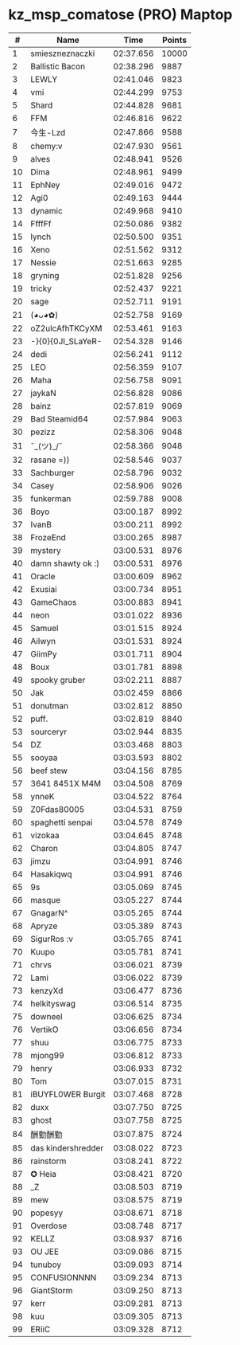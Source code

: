 # kz_msp_comatose (PRO) Maptop

|  # | Name | Time | Points |
|-------------- | -------------- | -------------- | -------------- | 
| 1 | smieszneznaczki | 02:37.656 | 10000 | 
| 2 | Ballistic Bacon | 02:38.296 | 9887 | 
| 3 | LEWLY | 02:41.046 | 9823 | 
| 4 | vmi | 02:44.299 | 9753 | 
| 5 | Shard | 02:44.828 | 9681 | 
| 6 | FFM | 02:46.816 | 9622 | 
| 7 | 今生-Lzd | 02:47.866 | 9588 | 
| 8 | chemy:v | 02:47.930 | 9561 | 
| 9 | alves | 02:48.941 | 9526 | 
| 10 | Dima | 02:48.961 | 9499 | 
| 11 | EphNey | 02:49.016 | 9472 | 
| 12 | Agi0 | 02:49.163 | 9444 | 
| 13 | dynamic | 02:49.968 | 9410 | 
| 14 | FfffFf | 02:50.086 | 9382 | 
| 15 | lynch | 02:50.500 | 9351 | 
| 16 | Xeno | 02:51.562 | 9312 | 
| 17 | Nessie | 02:51.663 | 9285 | 
| 18 | gryning | 02:51.828 | 9256 | 
| 19 | tricky | 02:52.437 | 9221 | 
| 20 | sage | 02:52.711 | 9191 | 
| 21 | (◕ᴗ◕✿) | 02:52.758 | 9169 | 
| 22 | oZ2ulcAfhTKCyXM | 02:53.461 | 9163 | 
| 23 | -}{0}{0JI_SLaYeR- | 02:54.328 | 9146 | 
| 24 | dedi | 02:56.241 | 9112 | 
| 25 | LEO | 02:56.359 | 9107 | 
| 26 | Maha | 02:56.758 | 9091 | 
| 27 | jaykaN | 02:56.828 | 9086 | 
| 28 | bainz | 02:57.819 | 9069 | 
| 29 | Bad Steamid64 | 02:57.984 | 9063 | 
| 30 | pezizz | 02:58.306 | 9048 | 
| 31 | ¯\_(ツ)_/¯ | 02:58.366 | 9048 | 
| 32 | rasane =)) | 02:58.546 | 9037 | 
| 33 | Sachburger | 02:58.796 | 9032 | 
| 34 | Casey | 02:58.906 | 9026 | 
| 35 | funkerman | 02:59.788 | 9008 | 
| 36 | Boyo | 03:00.187 | 8992 | 
| 37 | IvanB | 03:00.211 | 8992 | 
| 38 | FrozeEnd | 03:00.265 | 8987 | 
| 39 | mystery | 03:00.531 | 8976 | 
| 40 | damn shawty ok :) | 03:00.531 | 8976 | 
| 41 | Oracle | 03:00.609 | 8962 | 
| 42 | Exusiai | 03:00.734 | 8951 | 
| 43 | GameChaos | 03:00.883 | 8941 | 
| 44 | neon | 03:01.022 | 8936 | 
| 45 | Samuel | 03:01.515 | 8924 | 
| 46 | Ailwyn | 03:01.531 | 8924 | 
| 47 | GiimPy | 03:01.711 | 8904 | 
| 48 | Boux | 03:01.781 | 8898 | 
| 49 | spooky gruber | 03:02.211 | 8887 | 
| 50 | Jak | 03:02.459 | 8866 | 
| 51 | donutman | 03:02.812 | 8850 | 
| 52 | puff. | 03:02.819 | 8840 | 
| 53 | sourceryr | 03:02.944 | 8835 | 
| 54 | DZ | 03:03.468 | 8803 | 
| 55 | sooyaa | 03:03.593 | 8802 | 
| 56 | beef stew | 03:04.156 | 8785 | 
| 57 | 3641 8451X M4M | 03:04.508 | 8769 | 
| 58 | ynneK | 03:04.522 | 8764 | 
| 59 | Z0Fdas80005 | 03:04.531 | 8759 | 
| 60 | spaghetti senpai | 03:04.578 | 8749 | 
| 61 | vizokaa | 03:04.645 | 8748 | 
| 62 | Charon | 03:04.805 | 8747 | 
| 63 | jimzu | 03:04.991 | 8746 | 
| 64 | Hasakiqwq | 03:04.991 | 8746 | 
| 65 | 9s | 03:05.069 | 8745 | 
| 66 | masque | 03:05.227 | 8744 | 
| 67 | GnagarN^ | 03:05.265 | 8744 | 
| 68 | Apryze | 03:05.389 | 8743 | 
| 69 | SigurRos :v | 03:05.765 | 8741 | 
| 70 | Kuupo | 03:05.781 | 8741 | 
| 71 | chrvs | 03:06.021 | 8739 | 
| 72 | Lami | 03:06.022 | 8739 | 
| 73 | kenzyXd | 03:06.477 | 8736 | 
| 74 | helkityswag | 03:06.514 | 8735 | 
| 75 | downeel | 03:06.625 | 8734 | 
| 76 | VertikO | 03:06.656 | 8734 | 
| 77 | shuu | 03:06.775 | 8733 | 
| 78 | mjong99 | 03:06.812 | 8733 | 
| 79 | henry | 03:06.933 | 8732 | 
| 80 | Tom | 03:07.015 | 8731 | 
| 81 | iBUYFL0WER Burgit | 03:07.468 | 8728 | 
| 82 | duxx | 03:07.750 | 8725 | 
| 83 | ghost | 03:07.758 | 8725 | 
| 84 | 酬勤酬勤 | 03:07.875 | 8724 | 
| 85 | das kindershredder | 03:08.022 | 8723 | 
| 86 | rainstorm | 03:08.241 | 8722 | 
| 87 | ✪ Heia | 03:08.421 | 8720 | 
| 88 | _Z | 03:08.503 | 8719 | 
| 89 | mew | 03:08.575 | 8719 | 
| 90 | popesyy | 03:08.671 | 8718 | 
| 91 | Overdose | 03:08.748 | 8717 | 
| 92 | KELLZ | 03:08.937 | 8716 | 
| 93 | OU JEE | 03:09.086 | 8715 | 
| 94 | tunuboy | 03:09.093 | 8714 | 
| 95 | CONFUSIONNNN | 03:09.234 | 8713 | 
| 96 | GiantStorm | 03:09.250 | 8713 | 
| 97 | kerr | 03:09.281 | 8713 | 
| 98 | kuu | 03:09.305 | 8713 | 
| 99 | ERiiC | 03:09.328 | 8712 | 

